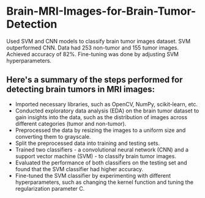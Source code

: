 # Brain-MRI-Images-for-Brain-Tumor-Detection
Used SVM and CNN models to classify brain tumor images dataset. SVM outperformed CNN. Data had 253 non-tumor and 155 tumor images. Achieved accuracy of 82%. Fine-tuning was done by adjusting SVM hyperparameters.

## Here's a summary of the steps performed for detecting brain tumors in MRI images:

* Imported necessary libraries, such as OpenCV, NumPy, scikit-learn, etc.
* Conducted exploratory data analysis (EDA) on the brain tumor dataset to gain insights into the data, such as the distribution of images across different categories (tumor and non-tumor).
* Preprocessed the data by resizing the images to a uniform size and converting them to grayscale.
* Split the preprocessed data into training and testing sets.
* Trained two classifiers - a convolutional neural network (CNN) and a support vector machine (SVM) - to classify brain tumor images.
* Evaluated the performance of both classifiers on the testing set and found that the SVM classifier had higher accuracy.
* Fine-tuned the SVM classifier by experimenting with different hyperparameters, such as changing the kernel function and tuning the regularization parameter C.

